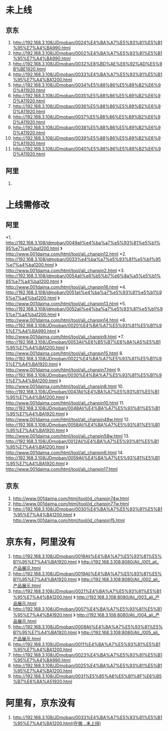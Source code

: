 # 未上线
## 京东
1. http://192.168.3.108/JDmoban/0024%E4%BA%A7%E5%93%81%E5%B1%95%E7%A4%BA990.html
2. http://192.168.3.108/JDmoban/0002%E4%BA%A7%E5%93%81%E5%B1%95%E7%A4%BA990.html
3. http://192.168.3.108/JDmoban/0032%E8%BD%AE%E6%92%AD%E5%9B%BE1920.html
4. http://192.168.3.108/JDmoban/0033%E4%BA%A7%E5%93%81%E5%B1%95%E7%A4%BA1200.html
5. http://192.168.3.108/JDmoban/0034%E5%88%86%E5%89%B2%E6%9D%A11920.html
6. http://192.168.3.108/JDmoban/0035%E5%88%86%E5%89%B2%E6%9D%A11920.html
7. http://192.168.3.108/JDmoban/0036%E5%88%86%E5%89%B2%E6%9D%A11920.html
8. http://192.168.3.108/JDmoban/0037%E5%88%86%E5%89%B2%E6%9D%A11920.html
9. http://192.168.3.108/JDmoban/0038%E5%88%86%E5%89%B2%E6%9D%A11920.html
10. http://192.168.3.108/JDmoban/0039%E5%88%86%E5%89%B2%E6%9D%A11920.html
11. http://192.168.3.108/JDmoban/0040%E5%88%86%E5%89%B2%E6%9D%A11920.html
## 阿里
1. 



# 上线需修改
## 阿里

*1. http://192.168.3.108/jdmoban/0049ali%e4%ba%a7%e5%93%81%e5%b1%95%e7%a4%ba1200.html    》   http://www.001daima.com/html/tool/ali_chanpin12.html
*2. http://192.168.3.108/jdmoban/0033%e4%ba%a7%e5%93%81%e5%b1%95%e7%a4%ba1200.html       》   http://www.001daima.com/html/tool/ali_chanpin2.html
*3. http://192.168.3.108/jdmoban/0054ali%e6%b5%b7%e6%8a%a5%e5%b1%95%e7%a4%ba1200.html    》   http://www.001daima.com/html/tool/ali_chanpin16.html
*4. http://192.168.3.108/jdmoban/0051ali%e4%ba%a7%e5%93%81%e5%b1%95%e7%a4%ba1200.html    》   http://www.001daima.com/html/tool/ali_chanpin13.html
*5. http://192.168.3.108/jdmoban/0052ali%e4%ba%a7%e5%93%81%e5%b1%95%e7%a4%ba1200.html    》   http://www.001daima.com/html/tool/ali_chanpin14.html
*6. http://192.168.3.108/JDmoban/0020%E4%BA%A7%E5%93%81%E5%B1%95%E7%A4%BA990.html        》   http://www.001daima.com/html/tool/ali_chanpin9.html
*7. http://192.168.3.108/JDmoban/0053Ali%E6%B5%B7%E6%8A%A5%E5%B1%95%E7%A4%BA1200.html    》   http://www.001daima.com/html/tool/ali_chanpin15.html
8. http://192.168.3.108/JDmoban/0022%E4%BA%A7%E5%93%81%E5%B1%95%E7%A4%BA1920.html       》   http://www.001daima.com/html/tool/ali_chanpin7.html
9. http://192.168.3.108/JDmoban/0030%E4%BA%A7%E5%93%81%E5%B1%95%E7%A4%BA1200.html       》   http://www.001daima.com/html/tool/ali_chanpin8.html
10. http://192.168.3.108/JDmoban/0047Ali%E4%BA%A7%E5%93%81%E5%B1%95%E7%A4%BA1200.html   》   http://www.001daima.com/html/tool/ali_chanpin10.html
11. http://192.168.3.108/JDmoban/0048Ali%E4%BA%A7%E5%93%81%E5%B1%95%E7%A4%BA1920.html   》   http://www.001daima.com/html/tool/ali_chanpin48w.html
12. http://192.168.3.108/JDmoban/0058Ali%E4%BA%A7%E5%93%81%E5%B1%95%E7%A4%BA1920.html   》   http://www.001daima.com/html/tool/ali_chanpin58w.html
13. http://192.168.3.108/JDmoban/0012Ali%E4%BA%A7%E5%93%81%E5%B1%95%E7%A4%BA1200.html   》   http://www.001daima.com/html/tool/ali_chanpin6.html
14. http://192.168.3.108/JDmoban/0059Ali%E4%BA%A7%E5%93%81%E5%B1%95%E7%A4%BA1920.html   》   http://www.001daima.com/html/tool/ali_chanpin17.html

## 京东
1. http://www.001daima.com/html/tool/jd_chanpin74w.html
2. http://www.001daima.com/html/tool/jd_chanpin77w.html
9. http://192.168.3.108/JDmoban/0030%E4%BA%A7%E5%93%81%E5%B1%95%E7%A4%BA1200.html       》   http://www.001daima.com/html/tool/jd_chanpin15.html

# 京东有，阿里没有
1. http://192.168.3.108/JDmoban/0018Ali%E4%BA%A7%E5%93%81%E5%B1%95%E7%A4%BA1920.html    》   http://192.168.3.108:8080/Ali_/001_ali_产品展示.html
2. http://192.168.3.108/JDmoban/0019Ali%E4%BA%A7%E5%93%81%E5%B1%95%E7%A4%BA1920.html    》   http://192.168.3.108:8080/Ali_/002_ali_产品展示.html
3. http://192.168.3.108/JDmoban/0021%E4%BA%A7%E5%93%81%E5%B1%95%E7%A4%BA1200.html       》   http://192.168.3.108:8080/Ali_/003_ali_产品展示.html
4. http://192.168.3.108/JDmoban/0007%E4%BA%A7%E5%93%81%E5%B1%95%E7%A4%BA1920.html       》   http://192.168.3.108:8080/Ali_/004_ali_产品展示.html
5. http://192.168.3.108/JDmoban/0008Ali%E4%BA%A7%E5%93%81%E5%B1%95%E7%A4%BA1920.html    》   http://192.168.3.108:8080/Ali_/005_ali_产品展示.html
7. http://192.168.3.108/JDmoban/0011%E4%BA%A7%E5%93%81%E5%B1%95%E7%A4%BA1200.html
8. http://192.168.3.108/JDmoban/0023%E4%BA%A7%E5%93%81%E5%B1%95%E7%A4%BA990.html
10. http://192.168.3.108/JDmoban/0025%E4%BA%A7%E5%93%81%E5%B1%95%E7%A4%BA1200.html
11. http://192.168.3.108/JDmoban/0031%E5%85%A8%E5%B1%8F%E6%B5%B7%E6%8A%A51920.html

# 阿里有，京东没有
1. http://192.168.3.108/JDmoban/0033%E4%BA%A7%E5%93%81%E5%B1%95%E7%A4%BA1200.html(在做...未上线)
